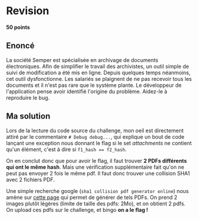# Revision

**50 points**

## Enoncé

La société Semper est spécialisée en archivage de documents électroniques. Afin de simplifier le travail des archivistes, un outil simple de suivi de modification a été mis en ligne. Depuis quelques temps néanmoins, cet outil dysfonctionne. Les salariés se plaignent de ne pas recevoir tous les documents et il n'est pas rare que le système plante. Le développeur de l'application pense avoir identifié l'origine du problème. Aidez-le à reproduire le bug.

## Ma solution

Lors de la lecture du code source du challenge, mon oeil est directement attiré par le commentaire `# Debug debug...`, qui explique un bout de code lançant une exception nous donnant le flag si le set *attachments* ne contient qu'un élément, c'est à dire si `f1_hash == f2_hash`.

On en conclut donc que pour avoir le flag, il faut trouver **2 PDFs différents qui ont le même hash**. Mais une vérification supplémentaire fait qu'on ne peut pas envoyer 2 fois le même pdf. Il faut donc trouver une collision SHA1 avec 2 fichiers PDF.

Une simple recherche google (`sha1 collision pdf generator online`) nous amène sur [cette page](https://alf.nu/SHA1) qui permet de générer de tels PDFs. On prend 2 images plutôt légères (limite de taille des pdfs: 2Mo), et on obtient 2 pdfs. On upload ces pdfs sur le challenge, et bingo **on a le flag !**
